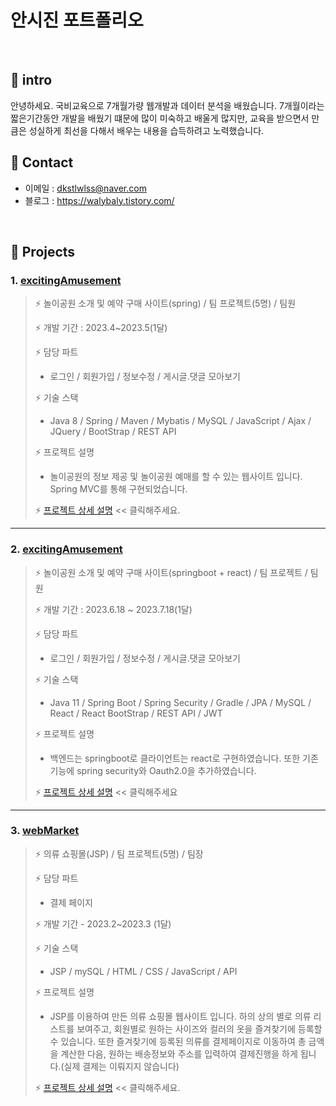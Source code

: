 # 안시진 포트폴리오
</br>        

## 📌 intro  
  안녕하세요. 국비교육으로 7개월가량 웹개발과 데이터 분석을 배웠습니다. 
  7개월이라는 짧은기간동안 개발을 배웠기 떄문에 많이 미숙하고 배울게 많지만, 교육을 받으면서 만큼은 성실하게 최선을 다해서 배우는 내용을 습득하려고 노력했습니다.


## 📌 Contact
 - 이메일 : dkstlwlss@naver.com
 - 블로그 : https://walybaly.tistory.com/
</br>

## 📌 Projects

### 1. [excitingAmusement](https://github.com/ridehorse/excitingamusement2/tree/excitingamusement_spring)

> ⚡ 놀이공원 소개 및 예약 구매 사이트(spring) / 팀 프로젝트(5명) / 팀원
>
> ⚡ 개발 기간 : 2023.4~2023.5(1달) 
>
> ⚡ 담당 파트
> - 로그인 / 회원가입 / 정보수정 / 게시글.댓글 모아보기
>
> ⚡ 기술 스택
> - Java 8 / Spring / Maven / Mybatis / MySQL / JavaScript / Ajax / JQuery / BootStrap / REST API
>
> ⚡ 프로젝트 설명
> - 놀이공원의 정보 제공 및 놀이공원 예매를 할 수 있는 웹사이트 입니다. Spring MVC를 통해 구현되었습니다.
>   
> ⚡ [프로젝트 상세 설명](https://github.com/ridehorse/excitingamusement2/tree/excitingamusement_spring) << 클릭해주세요.

---

### 2. [excitingAmusement](https://github.com/ridehorse/excitingamusement2/tree/exciting_final_react)

> ⚡ 놀이공원 소개 및 예약 구매 사이트(springboot + react) / 팀 프로젝트 / 팀원
>
> ⚡ 개발 기간 : 2023.6.18 ~ 2023.7.18(1달)
>
> ⚡ 담당 파트
> - 로그인 / 회원가입 / 정보수정 / 게시글.댓글 모아보기
>
> ⚡ 기술 스택
> - Java 11 / Spring Boot / Spring Security / Gradle / JPA / MySQL / React / React BootStrap / REST API / JWT
>
> ⚡ 프로젝트 설명
> - 백엔드는 springboot로 클라이언트는 react로 구현하였습니다. 또한 기존 기능에 spring security와 Oauth2.0을 추가하였습니다.
>
> ⚡ [프로젝트 상세 설명](https://github.com/ridehorse/excitingamusement2/tree/excitingamusement_bootreact) << 클릭해주세요

---

### 3. [webMarket](https://github.com/ridehorse/excitingamusement2/tree/webmarket)
>
> ⚡ 의류 쇼핑몰(JSP) / 팀 프로젝트(5명) / 팀장
>
> ⚡ 담당 파트
> - 결제 페이지
> 
> ⚡ 개발 기간 - 2023.2~2023.3 (1달)
>
> ⚡ 기술 스택 
> - JSP / mySQL / HTML / CSS / JavaScript / API
>
> ⚡ 프로젝트 설명 
> - JSP를 이용하여 만든 의류 쇼핑몰 웹사이트 입니다. 하의 상의 별로 의류 리스트를 보여주고, 회원별로 원하는 사이즈와 컬러의 옷을 즐겨찾기에 등록할수 있습니다. 또한 즐겨찾기에 등록된 의류를 결제페이지로 이동하여 총 금액을 계산한 다음, 원하는 배송정보와 주소를 입력하여 결제진행을 하게 됩니다.(실제 결제는 이뤄지지 않습니다)
>
> ⚡ [프로젝트 상세 설명](https://github.com/ridehorse/excitingamusement2/tree/webmarket) << 클릭해주세요.


